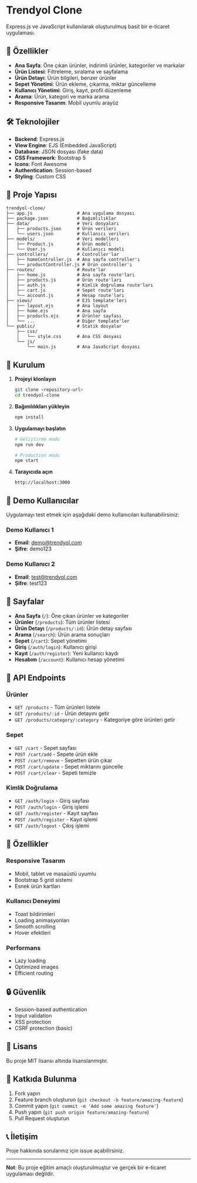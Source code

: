 # Trendyol Clone

Express.js ve JavaScript kullanılarak oluşturulmuş basit bir e-ticaret uygulaması.

## 🚀 Özellikler

- **Ana Sayfa**: Öne çıkan ürünler, indirimli ürünler, kategoriler ve markalar
- **Ürün Listesi**: Filtreleme, sıralama ve sayfalama
- **Ürün Detayı**: Ürün bilgileri, benzer ürünler
- **Sepet Yönetimi**: Ürün ekleme, çıkarma, miktar güncelleme
- **Kullanıcı Yönetimi**: Giriş, kayıt, profil düzenleme
- **Arama**: Ürün, kategori ve marka arama
- **Responsive Tasarım**: Mobil uyumlu arayüz

## 🛠️ Teknolojiler

- **Backend**: Express.js
- **View Engine**: EJS (Embedded JavaScript)
- **Database**: JSON dosyası (fake data)
- **CSS Framework**: Bootstrap 5
- **Icons**: Font Awesome
- **Authentication**: Session-based
- **Styling**: Custom CSS

## 📁 Proje Yapısı

```
trendyol-clone/
├── app.js                 # Ana uygulama dosyası
├── package.json           # Bağımlılıklar
├── data/                  # Veri dosyaları
│   ├── products.json      # Ürün verileri
│   └── users.json         # Kullanıcı verileri
├── models/                # Veri modelleri
│   ├── Product.js         # Ürün modeli
│   └── User.js            # Kullanıcı modeli
├── controllers/           # Controller'lar
│   ├── homeController.js  # Ana sayfa controller'ı
│   └── productController.js # Ürün controller'ı
├── routes/                # Route'lar
│   ├── home.js            # Ana sayfa route'ları
│   ├── products.js        # Ürün route'ları
│   ├── auth.js            # Kimlik doğrulama route'ları
│   ├── cart.js            # Sepet route'ları
│   └── account.js         # Hesap route'ları
├── views/                 # EJS template'leri
│   ├── layout.ejs         # Ana layout
│   ├── home.ejs           # Ana sayfa
│   ├── products.ejs       # Ürünler sayfası
│   └── ...                # Diğer template'ler
└── public/                # Statik dosyalar
    ├── css/
    │   └── style.css      # Ana CSS dosyası
    └── js/
        └── main.js        # Ana JavaScript dosyası
```

## 🚀 Kurulum

1. **Projeyi klonlayın**
   ```bash
   git clone <repository-url>
   cd trendyol-clone
   ```

2. **Bağımlılıkları yükleyin**
   ```bash
   npm install
   ```

3. **Uygulamayı başlatın**
   ```bash
   # Geliştirme modu
   npm run dev
   
   # Production modu
   npm start
   ```

4. **Tarayıcıda açın**
   ```
   http://localhost:3000
   ```

## 👤 Demo Kullanıcılar

Uygulamayı test etmek için aşağıdaki demo kullanıcıları kullanabilirsiniz:

### Demo Kullanıcı 1
- **Email**: demo@trendyol.com
- **Şifre**: demo123

### Demo Kullanıcı 2
- **Email**: test@trendyol.com
- **Şifre**: test123

## 📱 Sayfalar

- **Ana Sayfa** (`/`): Öne çıkan ürünler ve kategoriler
- **Ürünler** (`/products`): Tüm ürünler listesi
- **Ürün Detayı** (`/products/:id`): Ürün detay sayfası
- **Arama** (`/search`): Ürün arama sonuçları
- **Sepet** (`/cart`): Sepet yönetimi
- **Giriş** (`/auth/login`): Kullanıcı girişi
- **Kayıt** (`/auth/register`): Yeni kullanıcı kaydı
- **Hesabım** (`/account`): Kullanıcı hesap yönetimi

## 🔧 API Endpoints

### Ürünler
- `GET /products` - Tüm ürünleri listele
- `GET /products/:id` - Ürün detayını getir
- `GET /products/category/:category` - Kategoriye göre ürünleri getir

### Sepet
- `GET /cart` - Sepet sayfası
- `POST /cart/add` - Sepete ürün ekle
- `POST /cart/remove` - Sepetten ürün çıkar
- `POST /cart/update` - Sepet miktarını güncelle
- `POST /cart/clear` - Sepeti temizle

### Kimlik Doğrulama
- `GET /auth/login` - Giriş sayfası
- `POST /auth/login` - Giriş işlemi
- `GET /auth/register` - Kayıt sayfası
- `POST /auth/register` - Kayıt işlemi
- `GET /auth/logout` - Çıkış işlemi

## 🎨 Özellikler

### Responsive Tasarım
- Mobil, tablet ve masaüstü uyumlu
- Bootstrap 5 grid sistemi
- Esnek ürün kartları

### Kullanıcı Deneyimi
- Toast bildirimleri
- Loading animasyonları
- Smooth scrolling
- Hover efektleri

### Performans
- Lazy loading
- Optimized images
- Efficient routing

## 🔒 Güvenlik

- Session-based authentication
- Input validation
- XSS protection
- CSRF protection (basic)

## 📝 Lisans

Bu proje MIT lisansı altında lisanslanmıştır.

## 🤝 Katkıda Bulunma

1. Fork yapın
2. Feature branch oluşturun (`git checkout -b feature/amazing-feature`)
3. Commit yapın (`git commit -m 'Add some amazing feature'`)
4. Push yapın (`git push origin feature/amazing-feature`)
5. Pull Request oluşturun

## 📞 İletişim

Proje hakkında sorularınız için issue açabilirsiniz.

---

**Not**: Bu proje eğitim amaçlı oluşturulmuştur ve gerçek bir e-ticaret uygulaması değildir. 